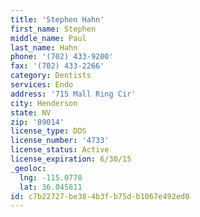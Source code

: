 ```yaml
---
title: 'Stephen Hahn'
first_name: Stephen
middle_name: Paul
last_name: Hahn
phone: '(702) 433-9200'
fax: '(702) 433-2266'
category: Dentists
services: Endo
address: '715 Mall Ring Cir'
city: Henderson
state: NV
zip: '89014'
license_type: DDS
license_number: '4733'
license_status: Active
license_expiration: 6/30/15
_geoloc:
  lng: -115.0778
  lat: 36.045811
id: c7b22727-be38-4b3f-b75d-b1067e492ed0
---
```

